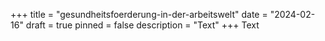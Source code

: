 +++
title = "gesundheitsfoerderung-in-der-arbeitswelt"
date = "2024-02-16"
draft = true
pinned = false
description = "Text"
+++
Text